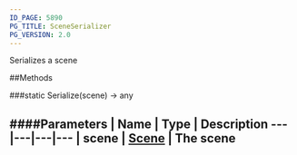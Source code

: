 ```yaml
---
ID_PAGE: 5890
PG_TITLE: SceneSerializer
PG_VERSION: 2.0
---
```


Serializes a scene







##Methods

###static Serialize(scene) &rarr; any

####Parameters
 | Name | Type | Description
---|---|---|---
 | scene | [Scene](page.php?p=5725) | The scene
---
